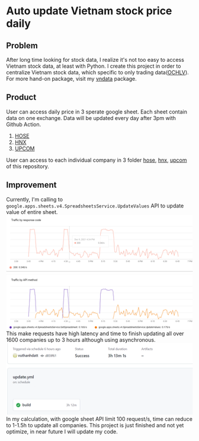 # Auto update Vietnam stock price daily

## Problem
After long time looking for stock data, I realize it's not too easy to access Vietnam stock data, at least with Python. I create this project in order to centralize Vietnam stock data, which specific to only trading data([OCHLV](https://en.wikipedia.org/wiki/Open-high-low-close_chart)). For more hand-on package, visit my [vndata](https://github.com/vuthanhdatt/vnstock-data-python) package.

## Product
User can access daily price in 3 sperate google sheet. Each sheet contain data on one exchange. Data will be updated every day after 3pm with Github Action.
1. [HOSE](https://docs.google.com/spreadsheets/d/1Br0SphvPJH5PZ0JSFtZk24dHUsR17uxIM4s38GBCAA4/edit?usp=sharing)
2. [HNX](https://docs.google.com/spreadsheets/d/1wM8UK3UbDGQJk_TkF292vYSe2OC4chxLTHVmta9D16A/edit?usp=sharing)
3. [UPCOM](https://docs.google.com/spreadsheets/d/1WAHZEe6Hgzua7izI9T3wFK7Rre1KSZVQKIG9sHGzYis/edit?usp=sharing)

User can access to each individual company in 3 folder [hose](https://github.com/vuthanhdatt/vn-stock-price/tree/main/hose), [hnx](https://github.com/vuthanhdatt/vn-stock-price/tree/main/hnx), [upcom](https://github.com/vuthanhdatt/vn-stock-price/tree/main/upcom) of this repository.

## Improvement
Currently, I'm calling to `google.apps.sheets.v4.SpreadsheetsService.UpdateValues` API to update value of entire sheet. 
![google sheet api](images\sheet-api.png)
This make requests have high latency and time to finish updating all over 1600 companies up to 3 hours although using asynchronous. 
![time finish](images\time-finish.png)
In my calculation, with google sheet API limit 100 request/s, time can reduce to 1-1.5h to update all companies. This project is just finished and not yet optimize, in near future I will update my code.